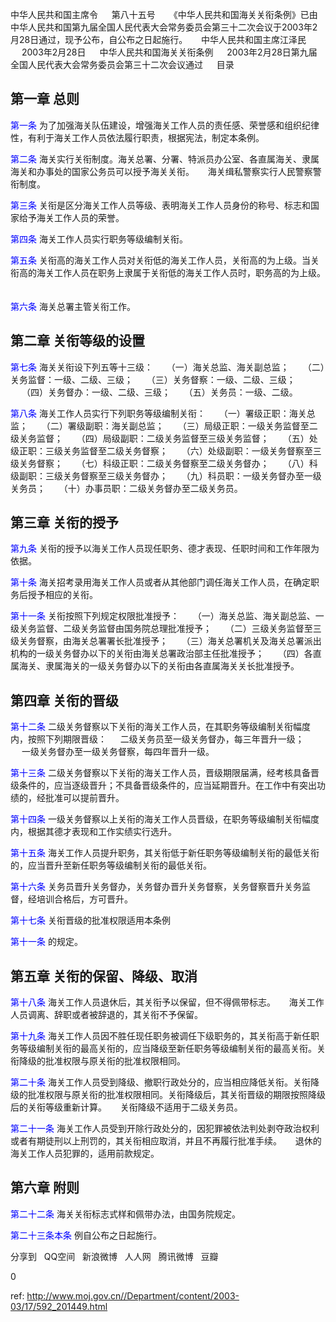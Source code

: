 
 中华人民共和国主席令 　 第八十五号 　 《中华人民共和国海关关衔条例》已由中华人民共和国第九届全国人民代表大会常务委员会第三十二次会议于2003年2月28日通过，现予公布，自公布之日起施行。 　 中华人民共和国主席江泽民 　 2003年2月28日 　 中华人民共和国海关关衔条例 　 2003年2月28日第九届全国人民代表大会常务委员会第三十二次会议通过 　 目录 　 

## 第一章 总则

<a style="color:blue" name="第一条">第一条</a>  为了加强海关队伍建设，增强海关工作人员的责任感、荣誉感和组织纪律性，有利于海关工作人员依法履行职责，根据宪法，制定本条例。 　 

<a style="color:blue" name="第二条">第二条</a>  海关实行关衔制度。海关总署、分署、特派员办公室、各直属海关、隶属海关和办事处的国家公务员可以授予海关关衔。 　 海关缉私警察实行人民警察警衔制度。 　 

<a style="color:blue" name="第三条">第三条</a>  关衔是区分海关工作人员等级、表明海关工作人员身份的称号、标志和国家给予海关工作人员的荣誉。 　 

<a style="color:blue" name="第四条">第四条</a>  海关工作人员实行职务等级编制关衔。 　 

<a style="color:blue" name="第五条">第五条</a>  关衔高的海关工作人员对关衔低的海关工作人员，关衔高的为上级。当关衔高的海关工作人员在职务上隶属于关衔低的海关工作人员时，职务高的为上级。 　 

<a style="color:blue" name="第六条">第六条</a>  海关总署主管关衔工作。 　 

## 第二章 关衔等级的设置

<a style="color:blue" name="第七条">第七条</a>  海关关衔设下列五等十三级： 　 （一）海关总监、海关副总监； 　 （二）关务监督：一级、二级、三级； 　 （三）关务督察：一级、二级、三级； 　 （四）关务督办：一级、二级、三级； 　 （五）关务员：一级、二级。 　 

<a style="color:blue" name="第八条">第八条</a>  海关工作人员实行下列职务等级编制关衔： 　 （一）署级正职：海关总监； 　 （二）署级副职：海关副总监； 　 （三）局级正职：一级关务监督至二级关务监督； 　 （四）局级副职：二级关务监督至三级关务监督； 　 （五）处级正职：三级关务监督至二级关务督察； 　 （六）处级副职：一级关务督察至三级关务督察； 　 （七）科级正职：二级关务督察至二级关务督办； 　 （八）科级副职：三级关务督察至三级关务督办； 　 （九）科员职：一级关务督办至一级关务员； 　 （十）办事员职：二级关务督办至二级关务员。 　 

## 第三章 关衔的授予

<a style="color:blue" name="第九条">第九条</a>  关衔的授予以海关工作人员现任职务、德才表现、任职时间和工作年限为依据。 　 

<a style="color:blue" name="第十条">第十条</a>  海关招考录用海关工作人员或者从其他部门调任海关工作人员，在确定职务后授予相应的关衔。 　 

<a style="color:blue" name="第十一条">第十一条</a>  关衔按照下列规定权限批准授予： 　 （一）海关总监、海关副总监、一级关务监督、二级关务监督由国务院总理批准授予； 　 （二）三级关务监督至三级关务督察，由海关总署署长批准授予； 　 （三）海关总署机关及海关总署派出机构的一级关务督办以下的关衔由海关总署政治部主任批准授予； 　 （四）各直属海关、隶属海关的一级关务督办以下的关衔由各直属海关关长批准授予。 　 

## 第四章 关衔的晋级

<a style="color:blue" name="第十二条">第十二条</a>  二级关务督察以下关衔的海关工作人员，在其职务等级编制关衔幅度内，按照下列期限晋级： 　 二级关务员至一级关务督办，每三年晋升一级； 　 一级关务督办至一级关务督察，每四年晋升一级。 　 

<a style="color:blue" name="第十三条">第十三条</a>  二级关务督察以下关衔的海关工作人员，晋级期限届满，经考核具备晋级条件的，应当逐级晋升；不具备晋级条件的，应当延期晋升。在工作中有突出功绩的，经批准可以提前晋升。 　 

<a style="color:blue" name="第十四条">第十四条</a>  一级关务督察以上关衔的海关工作人员晋级，在职务等级编制关衔幅度内，根据其德才表现和工作实绩实行选升。 　 

<a style="color:blue" name="第十五条">第十五条</a>  海关工作人员提升职务，其关衔低于新任职务等级编制关衔的最低关衔的，应当晋升至新任职务等级编制关衔的最低关衔。 　 

<a style="color:blue" name="第十六条">第十六条</a>  关务员晋升关务督办，关务督办晋升关务督察，关务督察晋升关务监督，经培训合格后，方可晋升。 　 

<a style="color:blue" name="第十七条">第十七条</a>  关衔晋级的批准权限适用本条例

<a style="color:blue" name="第十一条">第十一条</a>  的规定。 　 

## 第五章 关衔的保留、降级、取消

<a style="color:blue" name="第十八条">第十八条</a>  海关工作人员退休后，其关衔予以保留，但不得佩带标志。 　 海关工作人员调离、辞职或者被辞退的，其关衔不予保留。 　 

<a style="color:blue" name="第十九条">第十九条</a>  海关工作人员因不胜任现任职务被调任下级职务的，其关衔高于新任职务等级编制关衔的最高关衔的，应当降级至新任职务等级编制关衔的最高关衔。关衔降级的批准权限与原关衔的批准权限相同。 　 

<a style="color:blue" name="第二十条">第二十条</a>  海关工作人员受到降级、撤职行政处分的，应当相应降低关衔。关衔降级的批准权限与原关衔的批准权限相同。关衔降级后，其关衔晋级的期限按照降级后的关衔等级重新计算。 　 关衔降级不适用于二级关务员。 　 

<a style="color:blue" name="第二十一条">第二十一条</a>  海关工作人员受到开除行政处分的，因犯罪被依法判处剥夺政治权利或者有期徒刑以上刑罚的，其关衔相应取消，并且不再履行批准手续。 　 退休的海关工作人员犯罪的，适用前款规定。 　 

## 第六章 附则

<a style="color:blue" name="第二十二条">第二十二条</a>  海关关衔标志式样和佩带办法，由国务院规定。 　 

<a style="color:blue" name="第二十三条本条">第二十三条本条</a>  例自公布之日起施行。


分享到  
       QQ空间  
       新浪微博  
       人人网  
       腾讯微博  
       豆瓣  
       
0






 ref: <http://www.moj.gov.cn//Department/content/2003-03/17/592_201449.html>